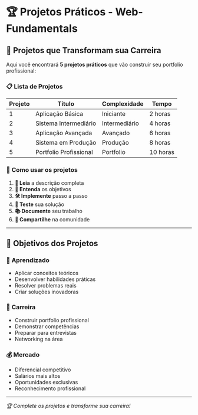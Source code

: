 # 🏆 Projetos Práticos - Web-Fundamentals

## 🎯 **Projetos que Transformam sua Carreira**

Aqui você encontrará **5 projetos práticos** que vão construir seu portfolio profissional:

### 📋 **Lista de Projetos**

| Projeto | Título | Complexidade | Tempo |
|---------|--------|--------------|-------|
| 1 | Aplicação Básica | Iniciante | 2 horas |
| 2 | Sistema Intermediário | Intermediário | 4 horas |
| 3 | Aplicação Avançada | Avançado | 6 horas |
| 4 | Sistema em Produção | Produção | 8 horas |
| 5 | Portfolio Profissional | Portfolio | 10 horas |

### 🚀 **Como usar os projetos**

1. **📖 Leia** a descrição completa
2. **🎯 Entenda** os objetivos
3. **🛠️ Implemente** passo a passo
4. **🧪 Teste** sua solução
5. **📚 Documente** seu trabalho
6. **🌟 Compartilhe** na comunidade

---

## 🎯 **Objetivos dos Projetos**

### 🧠 **Aprendizado**
- Aplicar conceitos teóricos
- Desenvolver habilidades práticas
- Resolver problemas reais
- Criar soluções inovadoras

### 🚀 **Carreira**
- Construir portfolio profissional
- Demonstrar competências
- Preparar para entrevistas
- Networking na área

### 💰 **Mercado**
- Diferencial competitivo
- Salários mais altos
- Oportunidades exclusivas
- Reconhecimento profissional

---

*🏆 Complete os projetos e transforme sua carreira!*